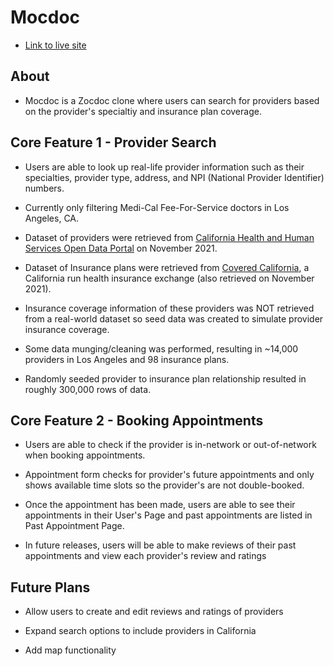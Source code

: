 # Mocdoc

* [Link to live site](https://mocdoc.herokuapp.com/)

## About
* Mocdoc is a Zocdoc clone where users can search for providers based on the provider's specialtiy and insurance plan coverage.

## Core Feature 1 - Provider Search

* Users are able to look up real-life provider information such as their specialties, provider type, address, and NPI (National Provider Identifier) numbers. 

* Currently only filtering Medi-Cal Fee-For-Service doctors in Los Angeles, CA. 

* Dataset of providers were retrieved from [California Health and Human Services Open Data Portal](https://data.chhs.ca.gov/dataset/profile-of-enrolled-medi-cal-fee-for-service-ffs-providers/resource/a9967f81-aaa4-475e-8cd8-459dcc1be2df) on November 2021.

* Dataset of Insurance plans were retrieved from [Covered California](https://hbex.coveredca.com/data-research/), a California run health insurance exchange (also retrieved on November 2021).

* Insurance coverage information of these providers was NOT retrieved from a real-world dataset so seed data was created to simulate provider insurance coverage.

* Some data munging/cleaning was performed, resulting in ~14,000 providers in Los Angeles and 98 insurance plans.

* Randomly seeded provider to insurance plan relationship resulted in roughly 300,000 rows of data.

## Core Feature 2 - Booking Appointments

* Users are able to check if the provider is in-network or out-of-network when booking appointments.

* Appointment form checks for provider's future appointments and only shows available time slots so the provider's are not double-booked.

* Once the appointment has been made, users are able to see their appointments in their User's Page and past appointments are listed in Past Appointment Page.

* In future releases, users will be able to make reviews of their past appointments and view each provider's review and ratings

## Future Plans

* Allow users to create and edit reviews and ratings of providers

* Expand search options to include providers in California

* Add map functionality 
